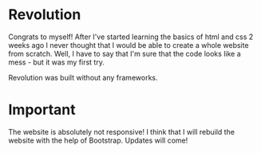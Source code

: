 # Revolution 
Congrats to myself! After I've started learning the basics of html and css 2 weeks ago I never thought that I would be able to create a whole website from scratch. Well, I have to say that I'm sure that the code looks like a mess - but it was my first try.

Revolution was built without any frameworks.

# Important
The website is absolutely not responsive! I think that I will rebuild the website with the help of Bootstrap. Updates will come! 
